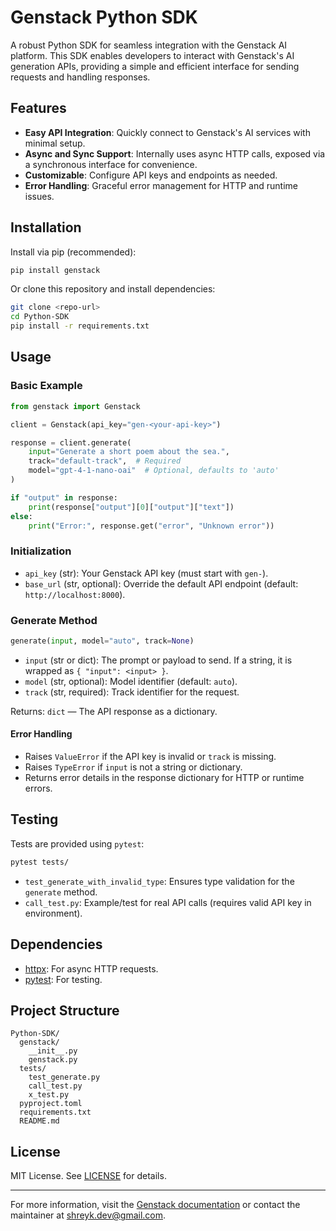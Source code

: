 # Genstack Python SDK

A robust Python SDK for seamless integration with the Genstack AI platform. This SDK enables developers to interact with Genstack's AI generation APIs, providing a simple and efficient interface for sending requests and handling responses.

## Features
- **Easy API Integration**: Quickly connect to Genstack's AI services with minimal setup.
- **Async and Sync Support**: Internally uses async HTTP calls, exposed via a synchronous interface for convenience.
- **Customizable**: Configure API keys and endpoints as needed.
- **Error Handling**: Graceful error management for HTTP and runtime issues.

## Installation

Install via pip (recommended):

```bash
pip install genstack
```

Or clone this repository and install dependencies:

```bash
git clone <repo-url>
cd Python-SDK
pip install -r requirements.txt
```

## Usage

### Basic Example

```python
from genstack import Genstack

client = Genstack(api_key="gen-<your-api-key>")

response = client.generate(
    input="Generate a short poem about the sea.",
    track="default-track",  # Required
    model="gpt-4-1-nano-oai"  # Optional, defaults to 'auto'
)

if "output" in response:
    print(response["output"][0]["output"]["text"])
else:
    print("Error:", response.get("error", "Unknown error"))
```

### Initialization

- `api_key` (str): Your Genstack API key (must start with `gen-`).
- `base_url` (str, optional): Override the default API endpoint (default: `http://localhost:8000`).

### Generate Method

```python
generate(input, model="auto", track=None)
```
- `input` (str or dict): The prompt or payload to send. If a string, it is wrapped as `{ "input": <input> }`.
- `model` (str, optional): Model identifier (default: `auto`).
- `track` (str, required): Track identifier for the request.

Returns: `dict` — The API response as a dictionary.

#### Error Handling
- Raises `ValueError` if the API key is invalid or `track` is missing.
- Raises `TypeError` if `input` is not a string or dictionary.
- Returns error details in the response dictionary for HTTP or runtime errors.

## Testing

Tests are provided using `pytest`:

```bash
pytest tests/
```

- `test_generate_with_invalid_type`: Ensures type validation for the `generate` method.
- `call_test.py`: Example/test for real API calls (requires valid API key in environment).

## Dependencies
- [httpx](https://www.python-httpx.org/): For async HTTP requests.
- [pytest](https://pytest.org/): For testing.

## Project Structure

```
Python-SDK/
  genstack/
    __init__.py
    genstack.py
  tests/
    test_generate.py
    call_test.py
    x_test.py
  pyproject.toml
  requirements.txt
  README.md
```

## License

MIT License. See [LICENSE](LICENSE) for details.

---

For more information, visit the [Genstack documentation](https://genstack.ai/) or contact the maintainer at shreyk.dev@gmail.com.
